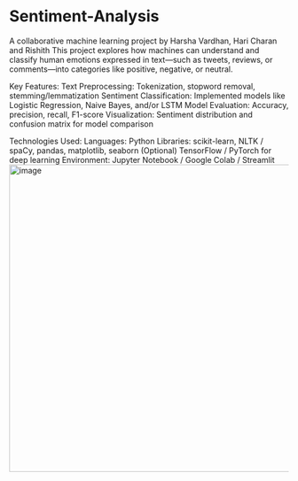 # Sentiment-Analysis
A collaborative machine learning project by Harsha Vardhan, Hari Charan and Rishith
This project explores how machines can understand and classify human emotions expressed in text—such as tweets, reviews, or comments—into categories like positive, negative, or neutral.

Key Features:
Text Preprocessing: Tokenization, stopword removal, stemming/lemmatization
Sentiment Classification: Implemented models like Logistic Regression, Naive Bayes, and/or LSTM
Model Evaluation: Accuracy, precision, recall, F1-score
Visualization: Sentiment distribution and confusion matrix for model comparison

Technologies Used:
Languages: Python
Libraries: scikit-learn, NLTK / spaCy, pandas, matplotlib, seaborn
(Optional) TensorFlow / PyTorch for deep learning 
Environment: Jupyter Notebook / Google Colab / Streamlit 
<img width="1033" height="555" alt="image" src="https://github.com/user-attachments/assets/140540f7-74c8-48db-bcc1-cf9b2731c50c" />


